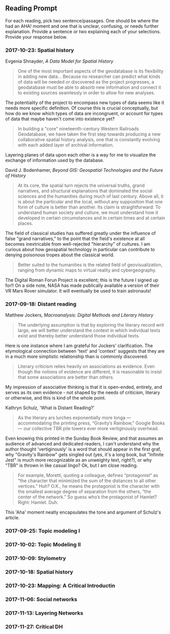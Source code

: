 ## Reading Prompt

For each reading, pick two sentence/passages. One should be where the had an AHA! moment and one that is unclear, confusing, or needs further explanation. Provide a sentence or two explaining each of your selections.  Provide your response below.

 
### 2017-10-23: Spatial history

Evgenia Shnayder, *A Data Model for Spatial History*

> One of the most important aspects of the geodatabase is its flexibility in adding new data... Because no researcher can predict what kinds of data will be needed or discovered as the project progresses, a geodatabase must be able to absorb new information and connect it to existing sources seamlessly in order to allow for new analyses.

The potentiality of the project to encompass new types of data seems like it needs more specific definition. Of course this is crucial conceptually, but how do we know which types of data are incongruent, or account for types of data that maybe haven't come into existence yet?

> In building a "core" nineteenth-century Western Railroads Geodatabase, we have taken the first step towards producing a new collaborative spatial history analysis, one that is constantly evolving with each added layer of archival information.

Layering planes of data upon each other is a way for me to visualize the exchange of information used by the database.


David J. Bodenhamer, *Beyond GIS: Geospatial Technologies and the Future of History*

> At its core, the spatial turn rejects the universal truths, grand narratives, and structural explanations that dominated the social sciences and the humanities during much of last century. Above all, it is about the particular and the local, without any supposition that one form of culture is better than another. Its claim is straightforward: To understand human society and culture, we must understand how it developed in certain circumstances and in certain times and at certain places.

The field of classical studies has suffered greatly under the influence of false "grand narratives," to the point that the field's existence at all becomes inextricable from well-rejected "hierarchy" of cultures. I am curious about how geospatial technology in particular can contribute to denying poisonous tropes about the classical world.

> Better suited to the humanities is the related field of geovisualization, ranging from dynamic maps to virtual reality and cybergeography.

The Digital Roman Forun Project is excellent; this is the future I signed up for!! On a side note, NASA has made publically available a version of their VR Mars Rover simulator. It will eventually be used to train astronauts!



 

### 2017-09-18: Distant reading

Matthew Jockers, *Macroanalysis: Digital Methods and Literary History*

> The underlying assumption is that by exploring the literary record writ large, we will better understand the context in which individual texts exist and thereby better understand those individual texts. 

Here is one instance where I am grateful for Jockers' clarification. The etymological connection between 'text' and 'context' suggests that they are in a much more simplistic relationship than is commonly discovered.

> Literary criticism relies heavily on associations as evidence. Even though the notions of evidence are different, it is reasonable to insist that some associations are better than others.

My impression of associative thinking is that it is open-ended, entirely, and serves as its own evidence - not shaped by the needs of criticism, literary or otherwise, and this is kind of the whole point.

Kathryn Schulz, 'What is Distant Reading?'

> As the literary ars lurches exponentially more longa — accommodating the printing press, “Gravity’s Rainbow,” Google Books — our collective TBR pile towers ever more vertiginously overhead. 

Even knowing this printed in the Sunday Book Review, and that assumes an audience of advanced and dedicated readers, I can't understand why the author thought 'vertiginously' is a word that should appear in the first graf, why "Gravity's Rainbow" gets singled out (yes, it's a long book, but "Infinite Jest" is much more recognizable as an unweighty text, right?), or why "TBR" is thrown in like casual lingo? Ok, but I am close reading.

> For example, Moretti, quoting a colleague, defines “protagonist” as “the character that minimized the sum of the distances to all other vertices.” Huh? O.K., he means the protagonist is the character with the smallest average degree of separation from the others, “the center of the network.” So guess who’s the protagonist of Hamlet? Right: Hamlet. Duh.

This 'Aha' moment neatly encapsulates the tone and argument of Schulz's article.

### 2017-09-25: Topic modeling I

### 2017-10-02: Topic Modeling II

### 2017-10-09: Stylometry

### 2017-10-18: Spatial history

### 2017-10-23: Mapping: A Critical Introductin

### 2017-11-06: Social networks

### 2017-11-13: Layering Networks

### 2017-11-27: Critical DH
